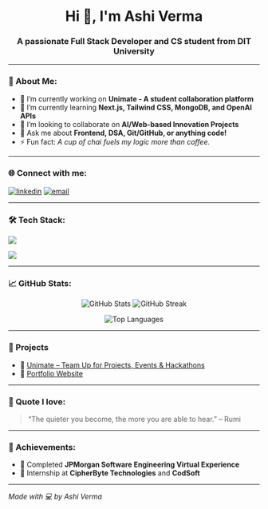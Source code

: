 <h1 align="center">Hi 👋, I'm Ashi Verma</h1>
<h3 align="center">A passionate Full Stack Developer and CS student from DIT University</h3>

---

### 🧠 About Me:
- 🔭 I’m currently working on **Unimate - A student collaboration platform**
- 🌱 I’m currently learning **Next.js, Tailwind CSS, MongoDB, and OpenAI APIs**
- 👯 I’m looking to collaborate on **AI/Web-based Innovation Projects**
- 💬 Ask me about **Frontend, DSA, Git/GitHub, or anything code!**
- ⚡ Fun fact: *A cup of chai fuels my logic more than coffee.*

---

### 🌐 Connect with me:
<p align="left">
  <a href="https://www.linkedin.com/in/ashi-verma-aa8b41230/" target="blank"><img align="center" src="https://skillicons.dev/icons?i=linkedin" alt="linkedin" /></a>
  <a href="mailto:ashiverma1758@gmail.com" target="blank"><img align="center" src="https://skillicons.dev/icons?i=gmail" alt="email" /></a>
</p>

---

### 🛠️ Tech Stack:
<p align="left">
  <img src="https://skillicons.dev/icons?i=html,css,js,react,tailwind,java,python,c,git,github,mongodb,nodejs,express,nextjs" />
</p>
<p align="left">
  <img src="https://skillicons.dev/icons?i=figma,canva,ps,ae,pr" />
</p>

---

### 📈 GitHub Stats:
<p align="center">
  <img src="https://github-readme-stats.vercel.app/api?username=Ashi-Verma1758&show_icons=true&theme=radical" alt="GitHub Stats" />
  <img src="https://github-readme-streak-stats.herokuapp.com/?user=Ashi-Verma1758&theme=radical" alt="GitHub Streak" />
</p>
<p align="center">
  <img src="https://github-readme-stats.vercel.app/api/top-langs/?username=Ashi-Verma1758&layout=compact&theme=radical" alt="Top Languages" />
</p>

---

### 📌 Projects
- 🔗 [Unimate – Team Up for Projects, Events & Hackathons](#)
- 🔗 [Portfolio Website](#)

---

### 🧠 Quote I love:
> “The quieter you become, the more you are able to hear.” – Rumi

---

### 🥇 Achievements:
- 🧠 Completed **JPMorgan Software Engineering Virtual Experience**
- 💼 Internship at **CipherByte Technologies** and **CodSoft**

---

*Made with 💻 by Ashi Verma*

